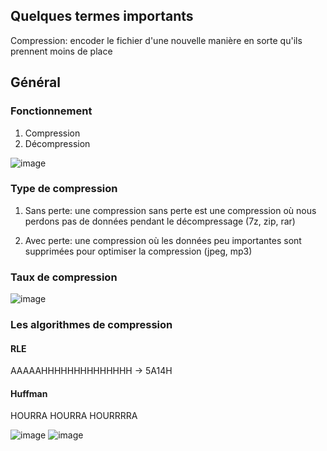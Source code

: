 ## Quelques termes importants

Compression: encoder le fichier d'une nouvelle manière en sorte qu'ils prennent moins de place

## Général

### Fonctionnement

1. Compression
2. Décompression

![image](https://user-images.githubusercontent.com/73474137/158393217-29d2cef3-6f5c-4185-ad07-344a647189fa.png)

### Type de compression

1. Sans perte: une compression sans perte est une compression où nous perdons pas de données pendant le décompressage (7z, zip, rar)

2. Avec perte: une compression où les données peu importantes sont supprimées pour optimiser la compression (jpeg, mp3)

### Taux de compression 

![image](https://user-images.githubusercontent.com/73474137/158393943-57e22cd1-cfeb-409e-87cc-36c977588634.png)

### Les algorithmes de compression

#### RLE

AAAAAHHHHHHHHHHHHHH -> 5A14H

#### Huffman

HOURRA HOURRA HOURRRRA

![image](https://user-images.githubusercontent.com/73474137/158394643-ff3a01fd-5ad5-455c-b62f-e66af33ea846.png)
![image](https://user-images.githubusercontent.com/73474137/158394679-de11ad0d-ac62-4171-8f57-e6cf0e10c523.png)
